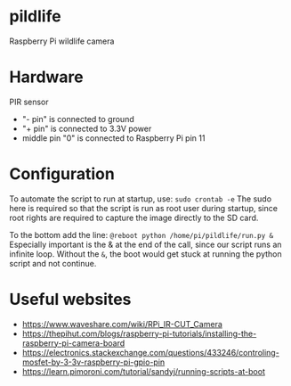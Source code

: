# pildlife
Raspberry Pi wildlife camera

# Hardware
PIR sensor
- "- pin" is connected to ground
- "+ pin" is connected to 3.3V power
- middle pin "0" is connected to Raspberry Pi pin 11

# Configuration
To automate the script to run at startup, use:
`sudo crontab -e`
The sudo here is required so that the script is run as root user during startup, since root rights are required to capture the image directly to the SD card.

To the bottom add the line:
`@reboot python /home/pi/pildlife/run.py &`
Especially important is the & at the end of the call, since our script runs an infinite loop. Without the `&`, the boot would get stuck at running the python script and not continue.


# Useful websites
- https://www.waveshare.com/wiki/RPi_IR-CUT_Camera
- https://thepihut.com/blogs/raspberry-pi-tutorials/installing-the-raspberry-pi-camera-board
- https://electronics.stackexchange.com/questions/433246/controling-mosfet-by-3-3v-raspberry-pi-gpio-pin
- https://learn.pimoroni.com/tutorial/sandyj/running-scripts-at-boot
